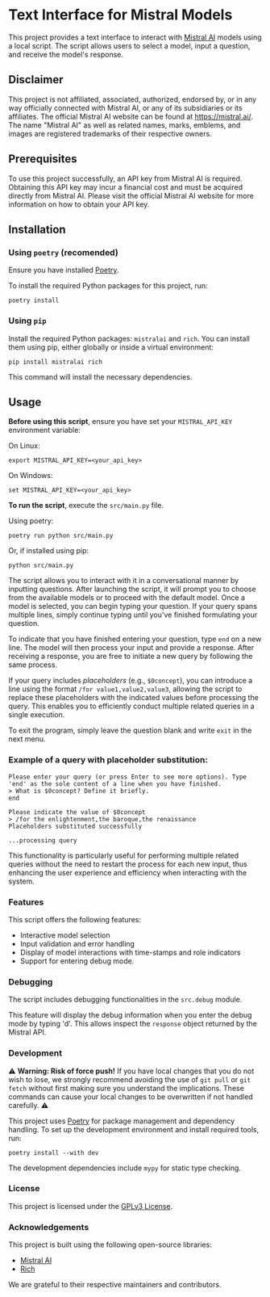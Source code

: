 # Text Interface for Mistral Models

This project provides a text interface to interact with [Mistral AI](https://mistral.ai/) models using a local script. The script allows users to select a model, input a
question, and receive the model's response.

## Disclaimer
This project is not affiliated, associated, authorized, endorsed by, or in any way officially connected with Mistral AI, or any of its subsidiaries or its affiliates. The official Mistral AI website can be found at https://mistral.ai/. The name "Mistral AI" as well as related names, marks, emblems, and images are registered trademarks of their respective owners.

## Prerequisites
To use this project successfully, an API key from Mistral AI is required. Obtaining this API key may incur a financial cost and must be acquired directly from Mistral AI. Please visit the official Mistral AI website for more information on how to obtain your API key.

## Installation

### Using `poetry` (recomended)

Ensure you have installed [Poetry](https://python-poetry.org/docs/#installation).

To install the required Python packages for this project, run:

```
poetry install
```

### Using `pip`

Install the required Python packages: `mistralai` and `rich`. You can install them using pip, either globally or inside a virtual environment:

```
pip install mistralai rich
```

This command will install the necessary dependencies.

## Usage

**Before using this script**, ensure you have set your `MISTRAL_API_KEY` environment variable:

On Linux:

```
export MISTRAL_API_KEY=<your_api_key>
```
On Windows:

```
set MISTRAL_API_KEY=<your_api_key>
```


**To run the script**, execute the `src/main.py` file.

Using poetry:

```
poetry run python src/main.py
```

Or, if installed using pip:

```
python src/main.py
```

The script allows you to interact with it in a conversational manner by inputting questions. After launching the script, it will prompt you to choose from the available models or to proceed with the default model. Once a model is selected, you can begin typing your question. If your query spans multiple lines, simply continue typing until you've finished formulating your question.

To indicate that you have finished entering your question, type `end` on a new line. The model will then process your input and provide a response. After receiving a response, you are free to initiate a new query by following the same process.

If your query includes *placeholders* (e.g., `$0concept`), you can introduce a line using the format `/for value1,value2,value3`, allowing the script to replace these placeholders with the indicated values before processing the query. This enables you to efficiently conduct multiple related queries in a single execution.

To exit the program, simply leave the question blank and write `exit` in the next menu.

### Example of a query with placeholder substitution:

```
Please enter your query (or press Enter to see more options). Type
'end' as the sole content of a line when you have finished.
> What is $0concept? Define it briefly.
end

Please indicate the value of $0concept
> /for the enlightenment,the baroque,the renaissance
Placeholders substituted successfully

...processing query
```

This functionality is particularly useful for performing multiple related queries without the need to restart the process for each new input, thus enhancing the user experience and efficiency when interacting with the system.


### Features

This script offers the following features:

- Interactive model selection
- Input validation and error handling
- Display of model interactions with time-stamps and role indicators
- Support for entering debug mode.

### Debugging

The script includes debugging functionalities in the `src.debug` module.

This feature will display the debug information when you enter the debug mode by typing 'd'. This allows inspect the `response` object returned by the Mistral API.

### Development

⚠️ **Warning: Risk of force push!** If you have local changes that you do not wish to lose, we strongly recommend avoiding the use of `git pull` or `git fetch` without first making sure you understand the implications. These commands can cause your local changes to be overwritten if not handled carefully. ⚠️

This project uses [Poetry](https://python-poetry.org/) for package management and dependency handling. To set up the development environment and
install required tools, run:

```
poetry install --with dev
```

The development dependencies include `mypy` for static type checking.

### License

This project is licensed under the [GPLv3 License](https://www.gnu.org/licenses/quick-guide-gplv3.html).



### Acknowledgements

This project is built using the following open-source libraries:

- [Mistral AI](https://github.com/mistralai/client-python)
- [Rich](https://github.com/Textualize/rich)

We are grateful to their respective maintainers and contributors.
